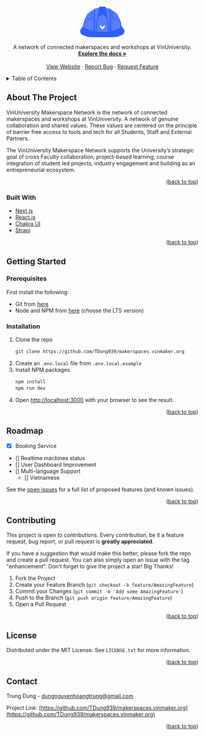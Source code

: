 <!-- PROJECT LOGO -->
<br />
<div align="center">
  <a href="https://github.com/TDung939/makerspaces.vinmaker.org">
    <img src="./public/helmet.png" alt="Logo" height="80">
  </a>

  <p align="center">
    A network of connected makerspaces and workshops at VinUniversity.
    <br />
    <a href="https://vinmakersoc.github.io/makerspace-network-docs/"><strong>Explore the docs »</strong></a>
    <br />
    <br />
    <a href="https://makerspaces.vinmaker.org/">View Website</a>
    ·
    <a href="https://github.com/TDung939/makerspaces.vinmaker.org/issues">Report Bug</a>
    ·
    <a href="https://github.com/TDung939/makerspaces.vinmaker.org/issues">Request Feature</a>
  </p>
</div>

<!-- TABLE OF CONTENTS -->
<details>
  <summary>Table of Contents</summary>
  <ol>
    <li>
      <a href="#about-the-project">About The Project</a>
      <ul>
        <li><a href="#built-with">Built With</a></li>
      </ul>
    </li>
    <li>
      <a href="#getting-started">Getting Started</a>
      <ul>
        <li><a href="#prerequisites">Prerequisites</a></li>
        <li><a href="#installation">Installation</a></li>
      </ul>
    </li>
    <li><a href="#usage">Usage</a></li>
    <li><a href="#roadmap">Roadmap</a></li>
    <li><a href="#contributing">Contributing</a></li>
    <li><a href="#license">License</a></li>
    <li><a href="#contact">Contact</a></li>
    <li><a href="#acknowledgments">Acknowledgments</a></li>
  </ol>
</details>

<!-- ABOUT THE PROJECT -->
## About The Project

<!-- [![Product Name Screen Shot][product-screenshot]](https://example.com) -->

VinUniversity Makerspace Network is the network of connected makerspaces and workshops at VinUniversity. A network of genuine collaboration and shared values. These values are centered on the principle of barrier free access to tools and tech for all Students, Staff and External Partners.

The VinUniversity Makerspace Network supports the University’s strategic goal of cross Faculty collaboration, project-based learning, course integration of student led projects, industry engagement and building as an entrepreneurial ecosystem.

<p align="right">(<a href="#top">back to top</a>)</p>

### Built With

* [Next.js](https://nextjs.org/)
* [React.js](https://reactjs.org/)
* [Chakra UI](https://chakra-ui.com/)
* [Strapi](https://strapi.io/)

<p align="right">(<a href="#top">back to top</a>)</p>

<!-- GETTING STARTED -->
## Getting Started
### Prerequisites

First install the following: 
- Git from [here](https://git-scm.com/downloads)
- Node and NPM from [here](https://nodejs.org/en/) (choose the LTS version)

### Installation

1. Clone the repo
   ```sh
   git clone https://github.com/TDung939/makerspaces.vinmaker.org
   ```
2. Create an ```.env.local``` file from ```.env.local.example``` 
3. Install NPM packages
   ```sh
   npm install
   npm run dev
   ```
4. Open [http://localhost:3000](http://localhost:3000) with your browser to see the result.
<p align="right">(<a href="#top">back to top</a>)</p>



<!-- USAGE EXAMPLES -->
<!-- ## Usage (Need Updating)

Feel free to use this project to host your own Hackathon events.

Visit [demo](#)


_Please refer to the [Documentation](#) to customize your event_

<p align="right">(<a href="#top">back to top</a>)</p> -->



<!-- ROADMAP -->
## Roadmap

- [x] Booking Service
- [] Realtime machines status
- [] User Dashboard Improvement
- [] Multi-language Support
  - [] Vietnamese

See the [open issues](https://github.com/TDung939/makerspaces.vinmaker.org/issues) for a full list of proposed features (and known issues).

<p align="right">(<a href="#top">back to top</a>)</p>



<!-- CONTRIBUTING -->
## Contributing

This project is open to contributions. Every contribution, be it a feature request, bug report, or pull request is **greatly appreciated**.

If you have a suggestion that would make this better, please fork the repo and create a pull request. You can also simply open an issue with the tag "enhancement".
Don't forget to give the project a star! Big Thanks!

1. Fork the Project
2. Create your Feature Branch (`git checkout -b feature/AmazingFeature`)
3. Commit your Changes (`git commit -m 'Add some AmazingFeature'`)
4. Push to the Branch (`git push origin feature/AmazingFeature`)
5. Open a Pull Request

<p align="right">(<a href="#top">back to top</a>)</p>



<!-- LICENSE -->
## License

Distributed under the MIT License. See `LICENSE.txt` for more information.

<p align="right">(<a href="#top">back to top</a>)</p>



<!-- CONTACT -->
## Contact

Trung Dung - dungnguyenhoangtrung@gmail.com

Project Link: [https://github.com/TDung939/makerspaces.vinmaker.org](https://github.com/TDung939/makerspaces.vinmaker.org)

<p align="right">(<a href="#top">back to top</a>)</p>



<!-- ACKNOWLEDGMENTS -->
<!-- ## Acknowledgments

List of resources I find helpful and would like to give credit to:




<p align="right">(<a href="#top">back to top</a>)</p> -->

<!-- MARKDOWN LINKS & IMAGES -->
<!-- https://www.markdownguide.org/basic-syntax/#reference-style-links -->
<!-- [contributors-shield]: https://img.shields.io/github/contributors/othneildrew/Best-README-Template.svg?style=for-the-badge
[contributors-url]: https://github.com/othneildrew/Best-README-Template/graphs/contributors -->
<!-- [forks-shield]:https://img.shields.io/github/forks/TDung939/HackaCMS?style=for-the-badge -->
<!-- [forks-url]: https://github.com/TDung939/HackaCMS
[stars-shield]: https://img.shields.io/github/stars/TDung939/HackaCMS?style=for-the-badge
[stars-url]: https://github.com/TDung939/HackaCMS/stargazers
[issues-shield]: https://img.shields.io/github/issues/TDung939/HackaCMS?style=for-the-badge
[issues-url]: https://github.com/TDung939/HackaCMS/issues
[license-shield]: https://img.shields.io/github/license/TDung939/HackaCMS?style=for-the-badge
[license-url]: https://github.com/TDung939/HackaCMS/blob/master/LICENSE.txt
[linkedin-shield]: https://img.shields.io/badge/-LinkedIn-black.svg?style=for-the-badge&logo=linkedin&colorB=555
[linkedin-url]: https://www.linkedin.com/in/dung-nht/ -->